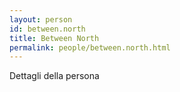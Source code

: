```yaml
---
layout: person
id: between.north
title: Between North
permalink: people/between.north.html
---
```


Dettagli della persona